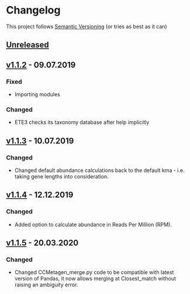 # Changelog

This project follows [Semantic Versioning](https://semver.org/spec/v2.0.0.html)
(or tries as best as it can)

## [Unreleased](https://github.com/vrmarcelino/CCMetagen/compare/v1.1.2...master)

## [v1.1.2](https://github.com/vrmarcelino/CCMetagen/compare/v1.1.1...v1.1.2) - 09.07.2019

### Fixed

  - Importing modules

### Changed

  - ETE3 checks its taxonomy database after help implicitly

## [v1.1.3](https://github.com/vrmarcelino/CCMetagen/compare/v1.1.2...v1.1.3) - 10.07.2019

### Changed

  - Changed default abundance calculations back to the default kma - i.e. taking gene lengths into consideration.

## [v1.1.4](https://github.com/vrmarcelino/CCMetagen/compare/v1.1.3...v1.1.4) - 12.12.2019

### Changed

  - Added option to calculate abundance in Reads Per Million (RPM).

## [v1.1.5](https://github.com/vrmarcelino/CCMetagen/compare/v1.1.4...v1.1.5) - 20.03.2020

### Changed

 - Changed CCMetagen_merge.py code to be compatible with latest version of Pandas, it now allows merging at Closest_match without raising an ambiguity error.


  

